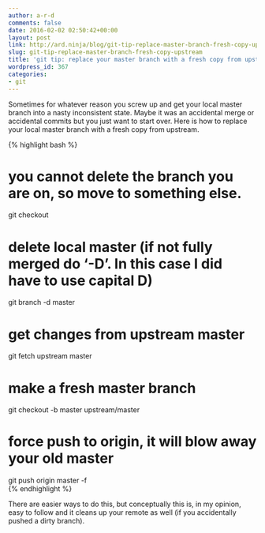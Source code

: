 ```yaml
---
author: a-r-d
comments: false
date: 2016-02-02 02:50:42+00:00
layout: post
link: http://ard.ninja/blog/git-tip-replace-master-branch-fresh-copy-upstream/
slug: git-tip-replace-master-branch-fresh-copy-upstream
title: 'git tip: replace your master branch with a fresh copy from upstream'
wordpress_id: 367
categories:
- git
---
```


Sometimes for whatever reason you screw up and get your local master branch into a nasty inconsistent state. Maybe it was an accidental merge or accidental commits but you just want to start over. Here is how to replace your local master branch with a fresh copy from upstream.

{% highlight bash %}
# you cannot delete the branch you are on, so move to something else.
git checkout           

# delete local master (if not fully merged do ‘-D’. In this case I did have to use capital D)
git branch -d master          

# get changes from upstream master           
git fetch upstream master                

# make a fresh master branch
git checkout -b master upstream/master   

# force push to origin, it will blow away your old master
git push origin master -f               
{% endhighlight %}

There are easier ways to do this, but conceptually this is, in my opinion, easy to follow and it cleans up your remote as well (if you accidentally pushed a dirty branch).
